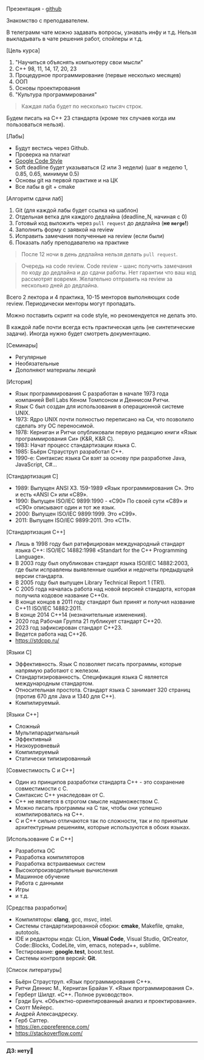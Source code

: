 Презентация - [github](https://github.com/is-itmo-c-24/lectures/blob/main/2024.09.11/%D0%92%D0%B2%D0%BE%D0%B4%D0%BD%D0%B0%D1%8F%20%D0%BB%D0%B5%D1%86%D0%B8%D1%8F.%20%D0%AF%D0%B7%D1%8B%D0%BA%20%D0%A1%20%D0%B8%20%D0%A1%2B%2B.pdf)

Знакомство с преподавателем.

В телеграмм чате можно задавать вопросы, узнавать инфу и т.д.
Нельзя выкладывать в чате решения работ, спойлеры и т.д.

[Цель курса]
1. "Научиться объяснять компьютеру свои мысли"
2. C++ 98, 11, 14, 17, 20, 23
3. Процедурное программирование (первые несколько месяцев)
4. ООП
5. Основы проектирования
6. "Культура программирования"

>Каждая лаба будет по несколько тысяч строк.

Будем писать на C++ 23 стандарта (кроме тех случаев когда им пользоваться нельзя).

[Лабы]
- Будут вестись через Github.
- Проверка на плагиат
- [Google Code Style](https://evgenykislov.com/wp-content/custom/cpp_codestyle/cppguide_ru.html)
- Soft deadline будет указываться (2 или 3 недели) (шаг в неделю 1, 0.85, 0.65, минимум 0.5)
- Основы git на первой практике и на ЦК
- Все лабы в git + cmake

[Алгоритм сдачи лаб]
1. Git (для каждой лабы будет ссылка на шаблон)
2. Отдельная ветка для каждого дедлайна (deadline_N, начиная с 0)
3. Готовый код выложить через `pull request` до дедлайна (**не `merge`!**)
4. Заполнить форму с заявкой на review
5. Исправить замечания полученные на review (если были)
6. Показать лабу преподавателю на практике

>После 12 ночи в день дедлайна нельзя делать `pull request`.

>Очередь на code review. Code review - шанс получить замечания по коду до дедлайна и до сдачи работы. Нет гарантии что ваш код рассмотрят вовремя. Желательно отправить на review за несколько дней до дедлайна.

Всего 2 лектора и 4 практика, 10-15 менторов выполняющих code review. Периодически менторы могут пропадать.

Можно поставить скрипт на code style, но рекомендуется не делать это.

В каждой лабе почти всегда есть практическая цель (не синтетические задачи). Иногда нужно будет смотреть документацию.

[Семинары]
- Регулярные
- Необязательные
- Дополняют материалы лекций

[История]
- Язык программирования C разработан в начале 1973 года компанией Bell Labs Кеном Томпсоном и Деннисом Ритчи.
- Язык C был создан для использования в операционной системе UNIX.
- 1973: Ядро UNIX почти полностью переписано на Си, что позволило сделать эту ОС переносимой.
- 1978: Керниган и Ритчи опубликовали первую редакцию книги «Язык программирования Си» (K&R, K&R C).
- 1983: Начат процесс стандартизации языка C.
- 1985: Бьёрн Страуструп разработал C++.
- 1990-е: Синтаксис языка Си взят за основу при разработке Java, JavaScript, C#...

[Стандартизация C]
- 1989: Выпущен ANSI X3. 159-1989 «Язык программирования C». Это и есть «ANSI C» или «C89».
- 1990: Выпущен ISO/IEC 9899:1990 - «C90» По своей сути «C89» и «C90» описывают один и тот же язык.
- 2000: Выпущен ISO/IEC 9899:1999. Это «C99».
- 2011: Выпущен ISO/IEC 9899:2011. Это «C11».

[Стандартизация C++]
- Лишь в 1998 году был ратифицирован международный стандарт языка C++: ISO/IEC 14882:1998 «Standart for the C++ Programming Language».
- В 2003 году был опубликован стандарт языка ISO/IEC 14882:2003, где были исправлены выявленные ошибки и недочеты предыдущей версии стандарта.
- В 2005 году был выпущен Library Technical Report 1 (TR1).
- С 2005 года началась работа над новой версией стандарта, которая получила кодовое название C++0x.
- В конце концов в 2011 году стандарт был принят и получил название C++11 ISO/IEC 14882:2011.
- В конце 2014 C++14 (незначительные изменения).
- 2020 год Рабочая Группа 21 публикует стандарт C++20.
- 2023 год зафиксирован стандарт C++23.
- Ведется работа над C++26.
- https://stdcpp.ru/

[Языки C]
- Эффективность.
Язык C позволяет писать программы, которые напрямую работают с железом.
- Стандартизированность.
Спецификация языка C является международным стандартом.
- Относительная простота.
Стандарт языка C занимает 320 страниц (против 670 для Java и 1340 для C++).
- Компилируемый.

[Языки C++]
- Сложный
- Мультипарадигмальный
- Эффективный
- Низкоуровневый
- Компилируемый
- Статически типизированный

[Совместимость C и C++]
- Один из принципов разработки стандарта C++ - это сохранение совместимости с C.
- Синтаксис C++ унаследован от C.
- C++ не является в строгом смысле надмножеством C.
- Можно писать программы на C так, чтобы они успешно компилировались на С++.
- C и C++ сильно отличаются так по сложности, так и по принятым архитектурным решениям, которые используются в обоих языках.

[Использование C и C++]
- Разработка ОС
- Разработка компиляторов
- Разработка встраиваемых систем
- Высокопроизводительные вычисления
- Машинное обучение
- Работа с данными
- Игры
- и т.д.

[Средства разработки]
- Компиляторы: **clang**, gcc, msvc, intel.
- Системы стандартизированной сборки: **cmake**, Makefile, qmake, autotools.
- IDE и редакторы кода: CLion, **Visual Code**, Visual Studio, QtCreator, Code::Blocks, CodeLite, vim, emacs, notepad++, sublime.
- Тестирование: **google.test**, boost.test.
- Системы контроля версий: **Git**.

[Список литературы]
- Бьёрн Страуструп. «Язык программирования C++».
- Ритчи Деннис М., Керниган Брайан У. «Язык программирования C».
- Герберт Шилдт. «C++. Полное руководство».
- Грэди Буч. «Объектно-ориентированный анализ и проектирование».
- Скотт Мейерс.
- Андрей Александреску.
- Герб Саттер.
- https://en.cppreference.com/
- https://stackoverflow.com/

---
**ДЗ: нету🥳**
